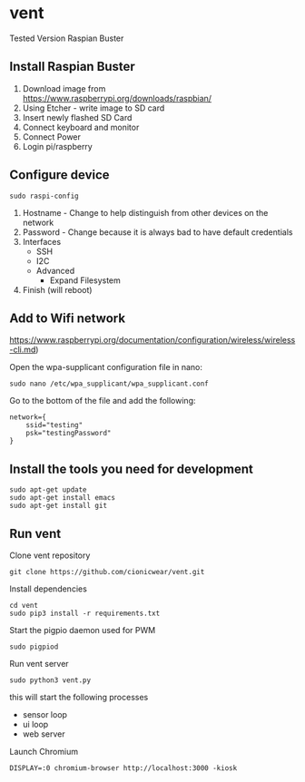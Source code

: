 # vent

Tested Version 
Raspian Buster
 
## Install Raspian Buster

1. Download image from https://www.raspberrypi.org/downloads/raspbian/
1. Using Etcher - write image to SD card
1. Insert newly flashed SD Card
1. Connect keyboard and monitor
1. Connect Power
1. Login pi/raspberry

## Configure device

```
sudo raspi-config
```

1. Hostname - Change to help distinguish from other devices on the network
1. Password - Change because it is always bad to have default credentials
1. Interfaces
   * SSH
   * I2C
   * Advanced
     * Expand Filesystem
1. Finish (will reboot)


## Add to Wifi network

https://www.raspberrypi.org/documentation/configuration/wireless/wireless-cli.md)

Open the wpa-supplicant configuration file in nano:

```
sudo nano /etc/wpa_supplicant/wpa_supplicant.conf
```

Go to the bottom of the file and add the following:

```
network={
    ssid="testing"
    psk="testingPassword"
}
```

## Install the tools you need for development
```
sudo apt-get update
sudo apt-get install emacs
sudo apt-get install git
```

## Run vent

Clone vent repository
```
git clone https://github.com/cionicwear/vent.git
```

Install dependencies
```
cd vent
sudo pip3 install -r requirements.txt
```

Start the pigpio daemon used for PWM
```
sudo pigpiod
```

Run vent server
```
sudo python3 vent.py
```

this will start the following processes
- sensor loop
- ui loop
- web server

Launch Chromium
```
DISPLAY=:0 chromium-browser http://localhost:3000 -kiosk
```




